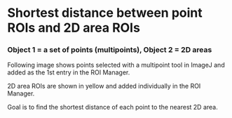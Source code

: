 # Shortest distance between point ROIs and 2D area ROIs
### Object 1 = a set of points (multipoints), Object 2 = 2D areas

Following image shows points selected with a multipoint tool in ImageJ and added as the 1st entry in the ROI Manager.

2D area ROIs are shown in yellow and added individually in the ROI Manager.

Goal is to find the shortest distance of each point to the nearest 2D area.
